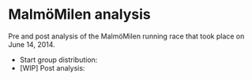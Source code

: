  # MalmöMilen analysis

 Pre and post analysis of the MalmöMilen running race that took place on June 14, 2014.

 * Start group distribution:
 * [WIP] Post analysis: